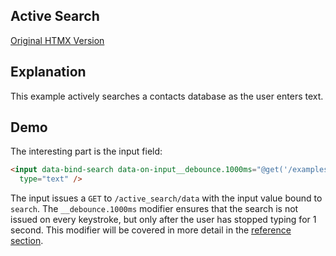 ## Active Search

[Original HTMX Version](https://htmx.org/examples/active-search/)

## Explanation

This example actively searches a contacts database as the user enters text.

## Demo

<div>
  <div id="active_search" data-on-load="@get('/examples/active_search/updates')"></div>
</div>

The interesting part is the input field:

```html
<input data-bind-search data-on-input__debounce.1000ms="@get('/examples/active_search/data')" placeholder="Search..."
  type="text" />
```

The input issues a `GET` to `/active_search/data` with the input value bound to `search`. The `__debounce.1000ms`
modifier ensures that the search is not issued on every keystroke, but only after the user has stopped typing for 1
second. This modifier will be covered in more detail in the [reference section](/reference).
